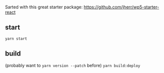 Sarted with this great starter package: https://github.com/jherr/wp5-starter-react


## start
`yarn start`

## build
(probably want to `yarn version --patch` before)
`yarn build:deploy`

